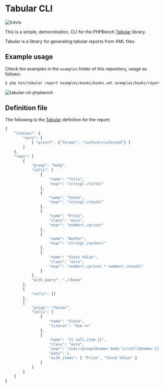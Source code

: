 Tabular CLI
===========

![travis](https://travis-ci.org/phpbench/tabular-cli.svg?branch=master)

This is a simple, demonstration, CLI for the PHPBench
[Tabular](https://github.com/phpbench/tabular) library.

Tabular is a library for generating tabular reports from XML files.

## Example usage

Check the examples in the `examples` folder of this repository, usage as
follows:

````bash
$ php bin/tabular report examples/books/books.xml examples/books/report.json
````

![tabular-cli-phpbench](https://cloud.githubusercontent.com/assets/530801/9567802/fee58ac8-4f37-11e5-837e-11fe57454066.png)

## Definition file

The following is the [Tabular](https://github.com/phpbench/tabular) definition
for the report:

````javascript
{
    "classes": {
        "euro": [
            [ "printf", {"format": "<info>€</info>%2d"} ]
        ]
    },
    "rows": [
        {
            "group": "body",
            "cells": [
                {
                    "name": "Title",
                    "expr": "string(./title)"
                },
                {
                    "name": "Stock",
                    "expr": "string(./stock)"
                },
                {
                    "name": "Price",
                    "class": "euro",
                    "expr": "number(./price)"
                },
                {
                    "name": "Author",
                    "expr": "string(./author)"
                },
                {
                    "name": "Stock Value",
                    "class": "euro",
                    "expr": "number(./price) * number(./stock)"
                }
            ],
            "with_query": ".//book"
        },
        {
            "cells": []
        },
        {
            "group": "footer",
            "cells": [
                {
                    "name": "Stock",
                    "literal": "Sum >>"
                },
                {
                    "name": "{{ cell.item }}",
                    "class": "euro",
                    "expr": "sum(//group[@name='body']//cell[@name='{{ cell.item }}'])",
                    "pass": 2,
                    "with_items": [ "Price", "Stock Value" ]
                }
            ]
        }
    ]
}
````
